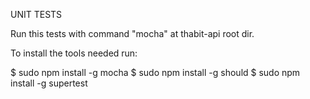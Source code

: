 UNIT TESTS

Run this tests with command "mocha" at thabit-api root dir.

To install the tools needed run:

$ sudo npm install -g mocha
$ sudo npm install -g should
$ sudo npm install -g supertest
